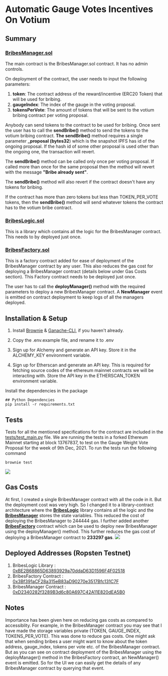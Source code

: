 # Automatic Gauge Votes Incentives On Votium
## Summary
### [BribesManager.sol](https://github.com/realdiganta/votium-bribe-automator/blob/main/contracts/BribesManager.sol)
The main contract is the BribesManager.sol contract. It has no admin controls.

On deployment of the contract, the user needs to input the following parameters:
 1. <strong>token</strong>: The contract address of the reward/incentive (ERC20 Token) that will be used for bribing.
 2. <strong>gaugeIndex</strong>: The index of the gauge in the voting proposal.
 3. <strong>tokensPerVote</strong>: The amount of tokens that will be sent to the votium bribing contract per voting proposal.

 Anybody can send tokens to the contract to be used for bribing.
 Once sent the user has to call the <strong>sendBribe()</strong> method to send the tokens to the votium bribing contract. <strong>The sendBribe()</strong> method requires a single parameter <strong>_proposal (bytes32</strong>) which is the snapshot IPFS has id of the ongoing proposal. If the hash id of some other proposal is used other than the ongoing one, the transaction will revert.

 The <strong>sendBribe()</strong> method can be called only once per voting proposal. If called more than once for the same proposal then the method will revert with the message <strong>"Bribe already sent"</strong>. 

 The <strong>sendBribe()</strong> method will also revert if the contract doesn't have any tokens for bribing.

 If the contract has more than zero tokens but less than TOKEN_PER_VOTE tokens, then the <strong>sendBribe()</strong> method will send whatever tokens the contract has to the votium bribe contract.

 ### [BribesLogic.sol](https://github.com/realdiganta/votium-bribe-automator/blob/main/contracts/library/BribesLogic.sol)
 This is a library which contains all the logic for the BribesManager contract. This needs to by deployed just once.

 ### [BribesFactory.sol](https://github.com/realdiganta/votium-bribe-automator/blob/main/contracts/BribesFactory.sol)
This is a factory contract added for ease of deployment of the BribesManager contract by any user. This also reduces the gas cost for deploying a BribesManager contract (details below under Gas Costs section). This Factory contract needs to be deployed just once.

The user has to call the <strong>deployManager()</strong> method with the required parameters to deploy a new BribesManager contract. A <strong>NewManager</strong> event is emitted on contract deployment to keep logs of all the managers deployed.
## Installation & Setup

1. Install [Brownie](https://eth-brownie.readthedocs.io/en/stable/install.html) & [Ganache-CLI](https://www.npmjs.com/package/ganache-cli), if you haven't already.

2. Copy the .env.example file, and rename it to .env

3. Sign up for Alchemy and generate an API key. Store it in the ALCHEMY_KEY environment variable.

4. Sign up for Etherscan and generate an API key. This is required for fetching source codes of the ethereum mainnet contracts we will be interacting with. Store the API key in the ETHERSCAN_TOKEN environment variable.

Install the dependencies in the package
```
## Python Dependencies
pip install -r requirements.txt
```

## Tests
 Tests for all the mentioned specifications for the contract are included in the [tests/test_main.py](https://github.com/realdiganta/crv-bribe-automator/blob/main/tests/test_main.py) file. We are running the tests in a forked Ethereum Mainnet starting at block 13767837, to test on the Gauge Weight Vote Proposal for the week of 9th Dec, 2021. To run the tests run the following command
```
brownie test
```
<img src="https://user-images.githubusercontent.com/47485188/146224068-8c27bb71-ce1c-4eff-9458-8ef8be34d8cf.png"> </img>

## Gas Costs
At first, I created a single BribesManager contract with all the code in it. But the deployment cost was very high. So I changed it to a library-contract architecture where the <strong>[BribesLogic](https://github.com/realdiganta/votium-bribe-automator/blob/main/contracts/library/BribesLogic.sol)</strong> library contains all the logic and the <strong>[BribesManager](https://github.com/realdiganta/votium-bribe-automator/blob/main/contracts/BribesManager.sol)</strong> stores the state variables. This reduced the cost of deploying the BribesManager to 244444 gas.
I further added another <strong>[BribesFactory]((https://github.com/realdiganta/votium-bribe-automator/blob/main/contracts/BribesFactory.sol)) </strong>contract which can be used to deploy new BribesManager using the deployManager() method. This further reduces the gas cost of deploying a BribesManager contract to <strong>233297 gas</strong>.
<img src="https://user-images.githubusercontent.com/47485188/146225621-3b8141fe-26e8-47fc-90de-a390ad56b94b.png"> </img>

## Deployed Addresses (Ropsten Testnet)
1. BribesLogic Library : [0xBE2B68865D63893929a70ddaD63D1596F4F02518](https://ropsten.etherscan.io/address/0xBE2B68865D63893929a70ddaD63D1596F4F02518)
2. BribesFactory Contract : [0x3Bf391aCF28a315eB83aD90270e3517Bfc131C7F](https://ropsten.etherscan.io/address/0x3bf391acf28a315eb83ad90270e3517bfc131c7f)
3. BribesManager Contract : [0xD2340282f3289B3d6c80A697C42A11E820dEA5B0](https://ropsten.etherscan.io/address/0xD2340282f3289B3d6c80A697C42A11E820dEA5B0)

## Notes
Importance has been given here on reducing gas costs as compared to accessiblity. For example, in the BribesManager contract you may see that I have made the storage variables private (TOKEN, GAUGE_INDEX, TOKENS_PER_VOTE). This was done to reduce gas costs. One might ask that when sending bribes a user might want to know about the token address, gauge_index, tokens per vote etc. of the BribesManager contract. But as you can see on contract deployment of the BribesManager using the deployManager() method in the BribesFactory contract, an NewManager() event is emitted. So for the UI we can easily get the details of any BribesManager contract by querying that event.
